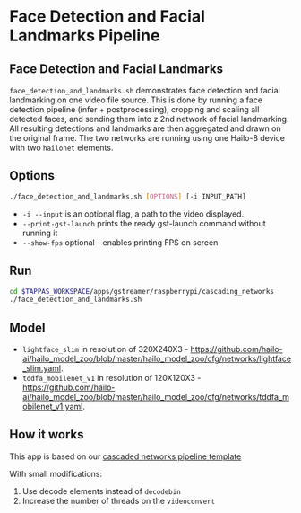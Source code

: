 # Face Detection and Facial Landmarks Pipeline

## Face Detection and Facial Landmarks

`face_detection_and_landmarks.sh` demonstrates face detection and    facial landmarking on one video file source.
 This is done by running a face detection pipeline (infer + postprocessing), cropping and scaling all detected faces, and sending them into z 2nd network of facial landmarking. All resulting detections and landmarks are then aggregated and drawn on the original frame. The two networks are running using one Hailo-8 device with two `hailonet` elements.

## Options

```sh
./face_detection_and_landmarks.sh [OPTIONS] [-i INPUT_PATH]
```

- `-i --input` is an optional flag, a path to the video displayed.
- `--print-gst-launch` prints the ready gst-launch command without running it
- `--show-fps`  optional - enables printing FPS on screen

## Run

```sh
cd $TAPPAS_WORKSPACE/apps/gstreamer/raspberrypi/cascading_networks
./face_detection_and_landmarks.sh
```

## Model

- `lightface_slim` in resolution of 320X240X3 - <https://github.com/hailo-ai/hailo_model_zoo/blob/master/hailo_model_zoo/cfg/networks/lightface_slim.yaml>.
- `tddfa_mobilenet_v1` in resolution of 120X120X3 - <https://github.com/hailo-ai/hailo_model_zoo/blob/master/hailo_model_zoo/cfg/networks/tddfa_mobilenet_v1.yaml>.

## How it works

This app is based on our [cascaded networks pipeline template](../../../../docs/pipelines/cascaded_nets.md)

With small modifications:

1. Use decode elements instead of `decodebin`
2. Increase the number of threads on the `videoconvert`
